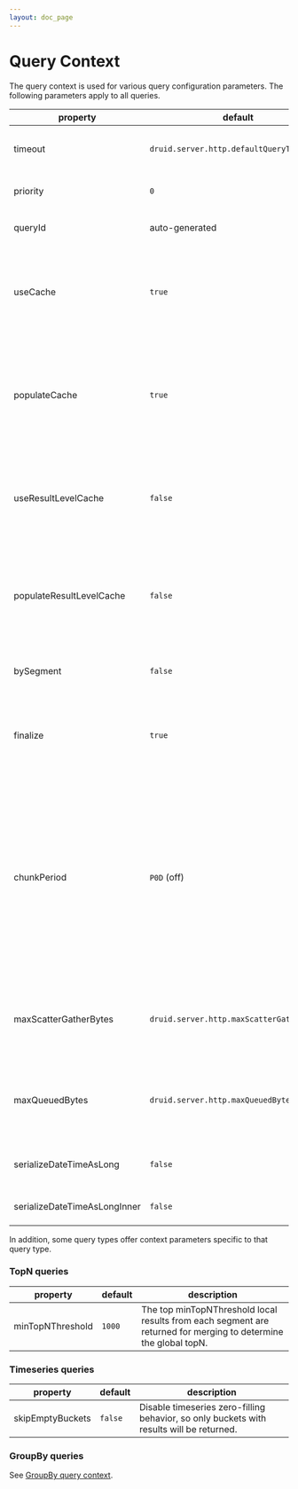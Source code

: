 ```yaml
---
layout: doc_page
---
```


Query Context
=============

The query context is used for various query configuration parameters. The following parameters apply to all queries.

|property         |default                                 | description          |
|-----------------|----------------------------------------|----------------------|
|timeout          | `druid.server.http.defaultQueryTimeout`| Query timeout in millis, beyond which unfinished queries will be cancelled. 0 timeout means `no timeout`. To set the default timeout, see [broker configuration](../configuration/index.html#broker) |
|priority         | `0`                                    | Query Priority. Queries with higher priority get precedence for computational resources.|
|queryId          | auto-generated                         | Unique identifier given to this query. If a query ID is set or known, this can be used to cancel the query |
|useCache         | `true`                                 | Flag indicating whether to leverage the query cache for this query. When set to false, it disables reading from the query cache for this query. When set to true, Druid uses druid.broker.cache.useCache or druid.historical.cache.useCache to determine whether or not to read from the query cache |
|populateCache    | `true`                                 | Flag indicating whether to save the results of the query to the query cache. Primarily used for debugging. When set to false, it disables saving the results of this query to the query cache. When set to true, Druid uses druid.broker.cache.populateCache or druid.historical.cache.populateCache to determine whether or not to save the results of this query to the query cache |
|useResultLevelCache         | `false`                                 | Flag indicating whether to leverage the result level cache for this query. When set to false, it disables reading from the query cache for this query. When set to true, Druid uses druid.broker.cache.useResultLevelCache to determine whether or not to read from the query cache |
|populateResultLevelCache    | `false`                                 | Flag indicating whether to save the results of the query to the result level cache. Primarily used for debugging. When set to false, it disables saving the results of this query to the query cache. When set to true, Druid uses druid.broker.cache.populateCache to determine whether or not to save the results of this query to the query cache |
|bySegment        | `false`                                | Return "by segment" results. Primarily used for debugging, setting it to `true` returns results associated with the data segment they came from |
|finalize         | `true`                                 | Flag indicating whether to "finalize" aggregation results. Primarily used for debugging. For instance, the `hyperUnique` aggregator will return the full HyperLogLog sketch instead of the estimated cardinality when this flag is set to `false` |
|chunkPeriod      | `P0D` (off)                            | At the broker node level, long interval queries (of any type) may be broken into shorter interval queries to parallelize merging more than normal. Broken up queries will use a larger share of cluster resources, but may be able to complete faster as a result. Use ISO 8601 periods. For example, if this property is set to `P1M` (one month), then a query covering a year would be broken into 12 smaller queries. The broker uses its query processing executor service to initiate processing for query chunks, so make sure "druid.processing.numThreads" is configured appropriately on the broker. [groupBy queries](groupbyquery.html) do not support chunkPeriod by default, although they do if using the legacy "v1" engine. |
|maxScatterGatherBytes| `druid.server.http.maxScatterGatherBytes` | Maximum number of bytes gathered from data nodes such as historicals and realtime processes to execute a query. This parameter can be used to further reduce `maxScatterGatherBytes` limit at query time. See [broker configuration](../configuration/index.html#broker) for more details.|
|maxQueuedBytes       | `druid.server.http.maxQueuedBytes`        | Maximum number of bytes queued per query before exerting backpressure on the channel to the data server. Similar to `maxScatterGatherBytes`, except unlike that configuration, this one will trigger backpressure rather than query failure. Zero means disabled.|
|serializeDateTimeAsLong| `false`       | If true, DateTime is serialized as long in the result returned by broker and the data transportation between broker and compute node|
|serializeDateTimeAsLongInner| `false`  | If true, DateTime is serialized as long in the data transportation between broker and compute node|

In addition, some query types offer context parameters specific to that query type.

### TopN queries

|property         |default              | description          |
|-----------------|---------------------|----------------------|
|minTopNThreshold | `1000`              | The top minTopNThreshold local results from each segment are returned for merging to determine the global topN. |

### Timeseries queries

|property         |default              | description          |
|-----------------|---------------------|----------------------|
|skipEmptyBuckets | `false`             | Disable timeseries zero-filling behavior, so only buckets with results will be returned. |

### GroupBy queries

See [GroupBy query context](groupbyquery.html#query-context).
